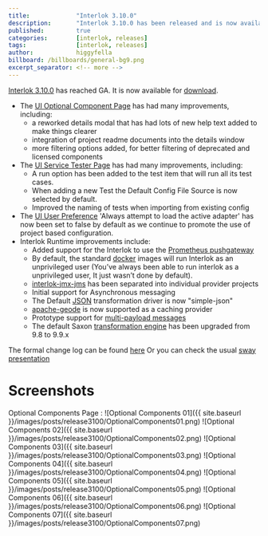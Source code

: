 ```yaml
---
title:             "Interlok 3.10.0"
description:       "Interlok 3.10.0 has been released and is now available for download."
published:         true
categories:        [interlok, releases]
tags:              [interlok, releases]
author:            higgyfella
billboard: /billboards/general-bg9.png
excerpt_separator: <!-- more -->
---
```


[Interlok 3.10.0](https://development.adaptris.net/installers/Interlok/3.10.0/) has reached GA. It is now available for [download](https://development.adaptris.net/installers/Interlok/3.10.0/).

<!-- more -->

* The [UI Optional Component Page](http://interlok.adaptris.net/interlok-docs/ui-optional-component-discovery.html) has had many improvements, including:
    * a reworked details modal that has had lots of new help text added to make things clearer
    * integration of project readme documents into the details window
    * more filtering options added, for better filtering of deprecated and licensed components
* The [UI Service Tester Page](http://interlok.adaptris.net/interlok-docs/ui-service-tester.html) has had many improvements, including:
    * A run option has been added to the test item that will run all its test cases.
    * When adding a new Test the Default Config File Source is now selected by default.
    * Improved the naming of tests when importing from existing config
* The [UI User Preference](http://interlok.adaptris.net/interlok-docs/ui-user-preferences.html) 'Always attempt to load the active adapter' has now been set to false by default as we continue to promote the use of project based configuration.  
* Interlok Runtime improvements include:
    * Added support for the Interlok to use the [Prometheus pushgateway](https://github.com/adaptris/interlok-profiler-prometheus)
    * By default, the standard [docker](https://hub.docker.com/r/adaptris/interlok/tags) images will run Interlok as an unprivileged user (You’ve always been able to run interlok as a unprivileged user, It just wasn’t done by default).
    * [interlok-jmx-jms](https://github.com/adaptris/interlok-jmx-jms) has been separated into individual provider projects
    * Initial support for Asynchronous messaging
    * The Default [JSON](https://github.com/adaptris/interlok-json) transformation driver is now "simple-json"
    * [apache-geode](https://github.com/adaptris/interlok-cache/tree/develop/interlok-apache-geode) is now supported as a caching provider
    * Prototype support for [multi-payload messages](https://interlok.adaptris.net/interlok-docs/advanced-multi-payload-messages.html)
    * The default Saxon [transformation engine](http://interlok.adaptris.net/interlok-docs/cookbook-xml-transform.html) has been upgraded from 9.8 to 9.9.x

The formal change log can be found [here](https://interlok.adaptris.net/interlok-docs/changelog.html)
Or you can check the usual [sway presentation](https://sway.office.com/kUvj2NZRqflnEY6W)

# Screenshots

Optional Components Page :
![Optional Components 01]({{ site.baseurl }}/images/posts/release3100/OptionalComponents01.png)
![Optional Components 02]({{ site.baseurl }}/images/posts/release3100/OptionalComponents02.png)
![Optional Components 03]({{ site.baseurl }}/images/posts/release3100/OptionalComponents03.png)
![Optional Components 04]({{ site.baseurl }}/images/posts/release3100/OptionalComponents04.png)
![Optional Components 05]({{ site.baseurl }}/images/posts/release3100/OptionalComponents05.png)
![Optional Components 06]({{ site.baseurl }}/images/posts/release3100/OptionalComponents06.png)
![Optional Components 07]({{ site.baseurl }}/images/posts/release3100/OptionalComponents07.png)
